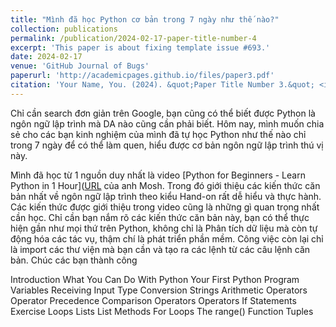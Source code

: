 ```yaml
---
title: "Mình đã học Python cơ bản trong 7 ngày như thế nào?"
collection: publications
permalink: /publication/2024-02-17-paper-title-number-4
excerpt: 'This paper is about fixing template issue #693.'
date: 2024-02-17
venue: 'GitHub Journal of Bugs'
paperurl: 'http://academicpages.github.io/files/paper3.pdf'
citation: 'Your Name, You. (2024). &quot;Paper Title Number 3.&quot; <i>GitHub Journal of Bugs</i>. 1(3).'
---
```


Chỉ cần search đơn giản trên Google, bạn cũng có thể biết được Python là ngôn ngữ lập trình mà DA nào cũng cần phải biết. Hôm nay, mình muốn chia sẻ cho các bạn kinh nghiệm của mình đã tự học Python như thế nào chỉ trong 7 ngày để có thể làm quen, hiểu được cơ bản ngôn ngữ lập trình thú vị này.

Mình đã học từ 1 nguồn duy nhất là video [Python for Beginners - Learn Python in 1 Hour]([URL](https://www.youtube.com/watch?v=kqtD5dpn9C8) của anh Mosh.
Trong đó giới thiệu các kiến thức căn bản nhất về ngôn ngữ lập trình theo kiểu Hand-on rất dễ hiểu và thực hành.
Các kiến thức được giới thiệu trong video cũng là những gì quan trọng nhất cần học. Chỉ cần bạn nắm rõ các kiến thức căn bản này, bạn có thể thực hiện gần như mọi thứ trên Python, không chỉ là Phân tích dữ liệu mà còn tự động hóa các tác vụ, thậm chí là phát triển phần mềm. Công việc còn lại chỉ là import các thư viện mà bạn cần và tạo ra các lệnh từ các câu lệnh căn bản. Chúc các bạn thành công

Introduction 
What You Can Do With Python 
Your First Python Program 
Variables
Receiving Input
Type Conversion
Strings
Arithmetic Operators 
Operator Precedence 
Comparison Operators 
Operators
If Statements
Exercise
Loops
Lists
List Methods
For Loops
The range() Function 
Tuples




